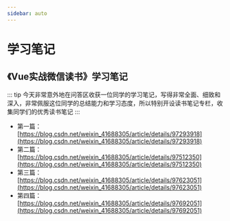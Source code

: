 ```yaml
---
sidebar: auto
---
```


# 学习笔记

## 《Vue实战微信读书》学习笔记
::: tip
今天非常意外地在问答区收获一位同学的学习笔记，写得非常全面、细致和深入，非常佩服这位同学的总结能力和学习态度，所以特别开设读书笔记专栏，收集同学们的优秀读书笔记
:::

- 第一篇：[https://blog.csdn.net/weixin_41688305/article/details/97293918](https://blog.csdn.net/weixin_41688305/article/details/97293918)
- 第二篇：[https://blog.csdn.net/weixin_41688305/article/details/97512350](https://blog.csdn.net/weixin_41688305/article/details/97512350)
- 第三篇：[https://blog.csdn.net/weixin_41688305/article/details/97623051](https://blog.csdn.net/weixin_41688305/article/details/97623051)
- 第四篇：[https://blog.csdn.net/weixin_41688305/article/details/97692051](https://blog.csdn.net/weixin_41688305/article/details/97692051)
